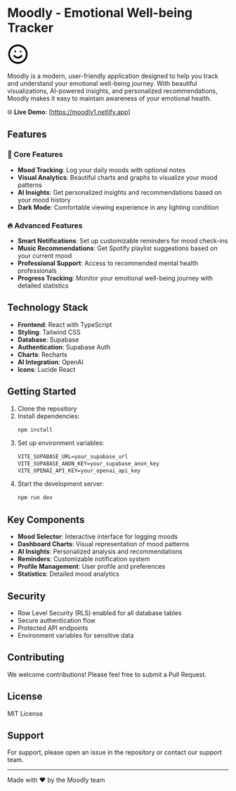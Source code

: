 # Moodly - Emotional Well-being Tracker

![Moodly](https://raw.githubusercontent.com/lucide-icons/lucide/main/icons/smile.svg)

Moodly is a modern, user-friendly application designed to help you track and understand your emotional well-being journey. With beautiful visualizations, AI-powered insights, and personalized recommendations, Moodly makes it easy to maintain awareness of your emotional health.

🌐 **Live Demo**: [https://moodly1.netlify.app]

## Features

### 🎯 Core Features

- **Mood Tracking**: Log your daily moods with optional notes
- **Visual Analytics**: Beautiful charts and graphs to visualize your mood patterns
- **AI Insights**: Get personalized insights and recommendations based on your mood history
- **Dark Mode**: Comfortable viewing experience in any lighting condition

### 🔥 Advanced Features

- **Smart Notifications**: Set up customizable reminders for mood check-ins
- **Music Recommendations**: Get Spotify playlist suggestions based on your current mood
- **Professional Support**: Access to recommended mental health professionals
- **Progress Tracking**: Monitor your emotional well-being journey with detailed statistics

## Technology Stack

- **Frontend**: React with TypeScript
- **Styling**: Tailwind CSS
- **Database**: Supabase
- **Authentication**: Supabase Auth
- **Charts**: Recharts
- **AI Integration**: OpenAI
- **Icons**: Lucide React

## Getting Started

1. Clone the repository
2. Install dependencies:
   ```bash
   npm install
   ```
3. Set up environment variables:
   ```env
   VITE_SUPABASE_URL=your_supabase_url
   VITE_SUPABASE_ANON_KEY=your_supabase_anon_key
   VITE_OPENAI_API_KEY=your_openai_api_key
   ```
4. Start the development server:
   ```bash
   npm run dev
   ```

## Key Components

- **Mood Selector**: Interactive interface for logging moods
- **Dashboard Charts**: Visual representation of mood patterns
- **AI Insights**: Personalized analysis and recommendations
- **Reminders**: Customizable notification system
- **Profile Management**: User profile and preferences
- **Statistics**: Detailed mood analytics

## Security

- Row Level Security (RLS) enabled for all database tables
- Secure authentication flow
- Protected API endpoints
- Environment variables for sensitive data

## Contributing

We welcome contributions! Please feel free to submit a Pull Request.

## License

MIT License

## Support

For support, please open an issue in the repository or contact our support team.

---

Made with ❤️ by the Moodly team